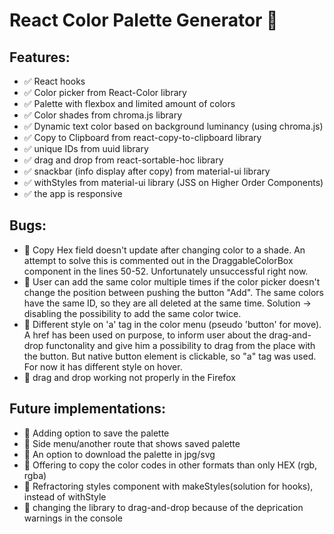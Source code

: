 # React Color Palette Generator 🌈

## Features:

- ✅ React hooks
- ✅ Color picker from React-Color library
- ✅ Palette with flexbox and limited amount of colors
- ✅ Color shades from chroma.js library
- ✅ Dynamic text color based on background luminancy (using chroma.js)
- ✅ Copy to Clipboard from react-copy-to-clipboard library
- ✅ unique IDs from uuid library
- ✅ drag and drop from react-sortable-hoc library
- ✅ snackbar (info display after copy) from material-ui library
- ✅ withStyles from material-ui library (JSS on Higher Order Components)
- ✅ the app is responsive

## Bugs:

- 🐛 Copy Hex field doesn't update after changing color to a shade. An attempt
  to solve this is commented out in the DraggableColorBox component in the lines
  50-52. Unfortunately unsuccessful right now.
- 🐛 User can add the same color multiple times if the color picker doesn't
  change the position between pushing the button "Add". The same colors have the
  same ID, so they are all deleted at the same time. Solution -> disabling the
  possibility to add the same color twice.
- 🐛 Different style on 'a' tag in the color menu (pseudo 'button' for move). A
  href has been used on purpose, to inform user about the drag-and-drop
  functonality and give him a possibility to drag from the place with the
  button. But native button element is clickable, so "a" tag was used. For now
  it has different style on hover.
- 🐛 drag and drop working not properly in the Firefox

## Future implementations:

- 🚀 Adding option to save the palette
- 🚀 Side menu/another route that shows saved palette
- 🚀 An option to download the palette in jpg/svg
- 🚀 Offering to copy the color codes in other formats than only HEX (rgb, rgba)
- 🚀 Refractoring styles component with makeStyles(solution for hooks), instead
  of withStyle
- 🚀 changing the library to drag-and-drop because of the deprication warnings
  in the console
